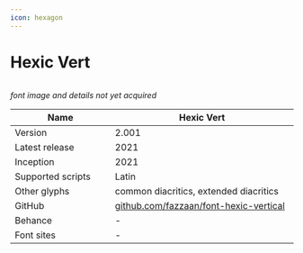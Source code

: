 ```yaml
---
icon: hexagon
---
```


# Hexic Vert

<div data-full-width="false"><figure><img src="../../.gitbook/assets/Hexic%20Vert%20Font%20Cover%20landscape.svg" alt=""><figcaption></figcaption></figure></div>

_font image and details not yet acquired_

<table><thead><tr><th width="180">Name</th><th width="334">Hexic Vert</th></tr></thead><tbody><tr><td>Version</td><td>2.001</td></tr><tr><td>Latest release</td><td>2021</td></tr><tr><td>Inception</td><td>2021</td></tr><tr><td>Supported scripts</td><td>Latin</td></tr><tr><td>Other glyphs</td><td>common diacritics, extended diacritics</td></tr><tr><td>GitHub</td><td><a href="https://github.com/fazzaan/font-hexic-vertical">github.com/fazzaan/font-hexic-vertical</a></td></tr><tr><td>Behance</td><td>-</td></tr><tr><td>Font sites</td><td>-</td></tr></tbody></table>
